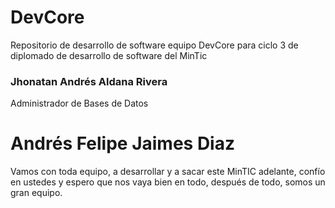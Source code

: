 # DevCore
Repositorio de desarrollo de software equipo DevCore para ciclo 3 de diplomado de desarrollo de software del MinTic

### **Jhonatan Andrés Aldana Rivera**
Administrador de Bases de Datos

# Andrés Felipe Jaimes Diaz
Vamos con toda equipo, a desarrollar y a sacar este MinTIC adelante, confío en ustedes y espero que nos vaya bien en todo, después de todo, somos un gran equipo.
